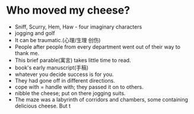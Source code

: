 # Who moved my cheese?

- Sniff, Scurry, Hem, Haw - four imaginary characters
- jogging and golf
- It can be traumatic.(心理/生理 创伤)
- People after people from every department went out of their way to thank me.
- This brief parable(寓言) takes little time to read.
- book's early manuscript(手稿)
- whatever you decide success is for you.
- They had gone off in different directions.
- cope with = handle with; they passed it on to others.
- nibble the cheese; put on there jogging suits.
- The maze was a labyrinth of corridors and chambers, some containing delicious cheese. But t
<!--stackedit_data:
eyJoaXN0b3J5IjpbLTkwMDU4NjgxNl19
-->